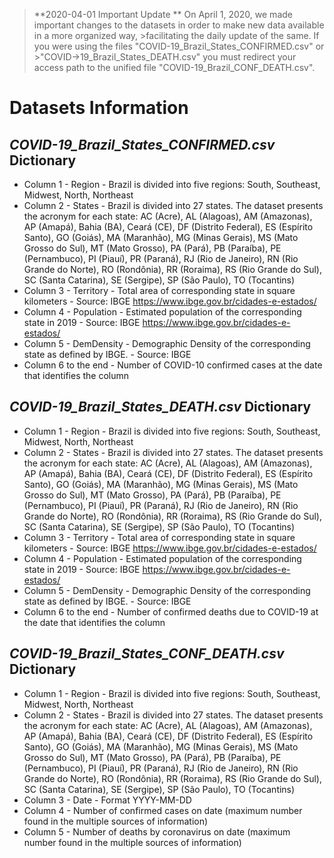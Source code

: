 >**2020-04-01 Important Update **
>On April 1, 2020, we made important changes to the datasets in order to make new data available in a more organized way, >facilitating the daily update of the same. If you were using the files "COVID-19_Brazil_States_CONFIRMED.csv" or >"COVID->19_Brazil_States_DEATH.csv" you must redirect your access path to the unified file "COVID-19_Brazil_CONF_DEATH.csv".


# Datasets Information

## *COVID-19_Brazil_States_CONFIRMED.csv* Dictionary
* Column 1 - Region - Brazil is divided into five regions: South, Southeast, Midwest, North, Northeast
* Column 2 - States - Brazil is divided into 27 states. The dataset presents the acronym for each state: AC (Acre), AL (Alagoas),   AM (Amazonas), AP (Amapá), Bahia (BA), Ceará (CE), DF (Distrito Federal), ES (Espírito Santo), GO (Goiás), MA (Maranhão), MG (Minas Gerais), MS (Mato Grosso do Sul), MT (Mato Grosso), PA (Pará), PB (Paraíba), PE (Pernambuco), PI (Piauí), PR (Paraná), RJ (Rio de Janeiro), RN (Rio Grande do Norte), RO (Rondônia), RR (Roraima), RS (Rio Grande do Sul), SC (Santa Catarina), SE (Sergipe), SP (São Paulo), TO (Tocantins)
* Column 3 - Territory - Total area of corresponding state in square kilometers - Source: IBGE https://www.ibge.gov.br/cidades-e-estados/
* Column 4 - Population - Estimated population of the corresponding state in 2019 - Source: IBGE https://www.ibge.gov.br/cidades-e-estados/
* Column 5 - DemDensity - Demographic Density of the corresponding state as defined by IBGE. - Source: IBGE
* Column 6 to the end - Number of COVID-10 confirmed cases at the date that identifies the column

## *COVID-19_Brazil_States_DEATH.csv* Dictionary
* Column 1 - Region - Brazil is divided into five regions: South, Southeast, Midwest, North, Northeast
* Column 2 - States - Brazil is divided into 27 states. The dataset presents the acronym for each state: AC (Acre), AL (Alagoas),   AM (Amazonas), AP (Amapá), Bahia (BA), Ceará (CE), DF (Distrito Federal), ES (Espírito Santo), GO (Goiás), MA (Maranhão), MG (Minas Gerais), MS (Mato Grosso do Sul), MT (Mato Grosso), PA (Pará), PB (Paraíba), PE (Pernambuco), PI (Piauí), PR (Paraná), RJ (Rio de Janeiro), RN (Rio Grande do Norte), RO (Rondônia), RR (Roraima), RS (Rio Grande do Sul), SC (Santa Catarina), SE (Sergipe), SP (São Paulo), TO (Tocantins)
* Column 3 - Territory - Total area of corresponding state in square kilometers - Source: IBGE https://www.ibge.gov.br/cidades-e-estados/
* Column 4 - Population - Estimated population of the corresponding state in 2019 - Source: IBGE https://www.ibge.gov.br/cidades-e-estados/
* Column 5 - DemDensity - Demographic Density of the corresponding state as defined by IBGE. - Source: IBGE
* Column 6 to the end - Number of confirmed deaths due to COVID-19 at the date that identifies the column


## *COVID-19_Brazil_States_CONF_DEATH.csv* Dictionary

* Column 1 - Region - Brazil is divided into five regions: South, Southeast, Midwest, North, Northeast
* Column 2 - States - Brazil is divided into 27 states. The dataset presents the acronym for each state: AC (Acre), AL (Alagoas),   AM (Amazonas), AP (Amapá), Bahia (BA), Ceará (CE), DF (Distrito Federal), ES (Espírito Santo), GO (Goiás), MA (Maranhão), MG (Minas Gerais), MS (Mato Grosso do Sul), MT (Mato Grosso), PA (Pará), PB (Paraíba), PE (Pernambuco), PI (Piauí), PR (Paraná), RJ (Rio de Janeiro), RN (Rio Grande do Norte), RO (Rondônia), RR (Roraima), RS (Rio Grande do Sul), SC (Santa Catarina), SE (Sergipe), SP (São Paulo), TO (Tocantins)
* Column 3 - Date - Format YYYY-MM-DD
* Column 4 - Number of confirmed cases on date (maximum number found in the multiple sources of information)
* Column 5 - Number of deaths by coronavirus on date (maximum number found in the multiple sources of information)
